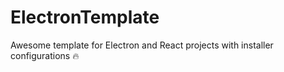 # ElectronTemplate
Awesome template for Electron and React projects with installer configurations 🔥
